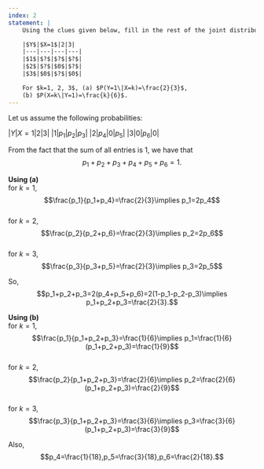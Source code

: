 ```yaml
---
index: 2
statement: |
    Using the clues given below, fill in the rest of the joint distribution. There is only one answer:

    |$Y$|$X=1$|2|3|
    |---|---|---|---|
    |$1$|$?$|$?$|$?$|
    |$2$|$?$|$0$|$?$|
    |$3$|$0$|$?$|$0$|

    For $k=1, 2, 3$, (a) $P(Y=1\|X=k)=\frac{2}{3}$, 
    (b) $P(X=k\|Y=1)=\frac{k}{6}$.
---
```

Let us assume the following probabilities:

 |$Y$|$X=1$|2|3|
 |$1$|$p_1$|$p_2$|$p_3$|
 |$2$|$p_4$|$0$|$p_5$|
 |$3$|$0$|$p_6$|$0$|
 
 From the fact that the sum of all entries is $1$, we have that 
 $$p_1+p_2+p_3+p_4+p_5+p_6=1.$$
 
 **Using (a)**   
 for $k=1$, $$\frac{p_1}{p_1+p_4}=\frac{2}{3}\implies p_1=2p_4$$  
 for $k=2$, $$\frac{p_2}{p_2+p_6}=\frac{2}{3}\implies p_2=2p_6$$  
 for $k=3$, $$\frac{p_3}{p_3+p_5}=\frac{2}{3}\implies p_3=2p_5$$  

So, 
$$p_1+p_2+p_3=2(p_4+p_5+p_6)=2(1-p_1-p_2-p_3)\implies p_1+p_2+p_3=\frac{2}{3}.$$

 **Using (b)**   
 for $k=1$, $$\frac{p_1}{p_1+p_2+p_3}=\frac{1}{6}\implies p_1=\frac{1}{6}(p_1+p_2+p_3)=\frac{1}{9}$$  
 for $k=2$, $$\frac{p_2}{p_1+p_2+p_3}=\frac{2}{6}\implies p_2=\frac{2}{6}(p_1+p_2+p_3)=\frac{2}{9}$$  
 for $k=3$, $$\frac{p_3}{p_1+p_2+p_3}=\frac{3}{6}\implies p_3=\frac{3}{6}(p_1+p_2+p_3)=\frac{3}{9}$$  
 
 Also, $$p_4=\frac{1}{18},p_5=\frac{3}{18},p_6=\frac{2}{18}.$$
 
